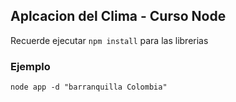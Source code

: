 ## Aplcacion del Clima - Curso Node

Recuerde ejecutar ```npm install``` para las librerias

### Ejemplo

```
node app -d "barranquilla Colombia"
```
